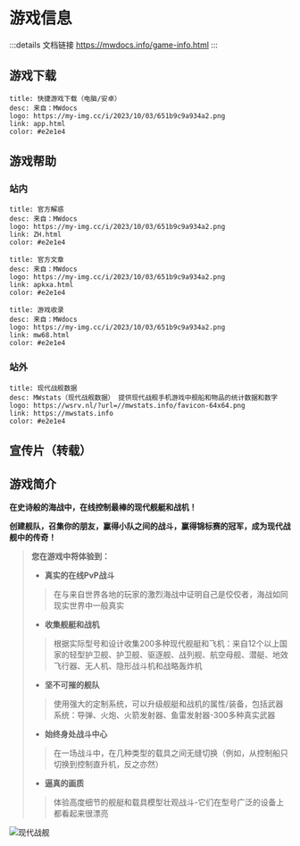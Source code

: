 # 游戏信息

:::details 文档链接
https://mwdocs.info/game-info.html
:::

## 游戏下载

```card
title: 快捷游戏下载（电脑/安卓）
desc: 来自：MWdocs
logo: https://my-img.cc/i/2023/10/03/651b9c9a934a2.png
link: app.html
color: #e2e1e4
```

## 游戏帮助

### 站内

```card
title: 官方解惑
desc: 来自：MWdocs
logo: https://my-img.cc/i/2023/10/03/651b9c9a934a2.png
link: ZH.html
color: #e2e1e4
```

```card
title: 官方文章
desc: 来自：MWdocs
logo: https://my-img.cc/i/2023/10/03/651b9c9a934a2.png
link: apkxa.html
color: #e2e1e4
```

```card
title: 游戏收录
desc: 来自：MWdocs
logo: https://my-img.cc/i/2023/10/03/651b9c9a934a2.png
link: mw68.html
color: #e2e1e4
```

### 站外

```card
title: 现代战舰数据
desc: MWstats（现代战舰数据） 提供现代战舰手机游戏中舰船和物品的统计数据和数字
logo: https://wsrv.nl/?url=//mwstats.info/favicon-64x64.png
link: https://mwstats.info
color: #e2e1e4
```

## 宣传片（转载）

<BiliBili bvid="BV1dN411J7no" />

## 游戏简介

**在史诗般的海战中，在线控制最棒的现代舰艇和战机！**

**创建舰队，召集你的朋友，赢得小队之间的战斗，赢得锦标赛的冠军，成为现代战舰中的传奇！**

>**您在游戏中将体验到：**
>
>- **真实的在线PvP战斗**
>
>>在与来自世界各地的玩家的激烈海战中证明自己是佼佼者，海战如同现实世界中一般真实
>
>- **收集舰艇和战机**
>
>>根据实际型号和设计收集200多种现代舰艇和飞机：来自12个以上国家的轻型护卫舰、护卫舰、驱逐舰、战列舰、航空母舰、潜艇、地效飞行器、无人机、隐形战斗机和战略轰炸机
>
>- **坚不可摧的舰队**
>
>>使用强大的定制系统，可以升级舰艇和战机的属性/装备，包括武器系统：导弹、火炮、火箭发射器、鱼雷发射器-300多种真实武器
>
>- **始终身处战斗中心**
>
>>在一场战斗中，在几种类型的载具之间无缝切换（例如，从控制船只切换到控制直升机，反之亦然）
>
>- **逼真的画质**
>
>>体验高度细节的舰艇和载具模型壮观战斗-它们在型号广泛的设备上都看起来很漂亮

![现代战舰](https://modernwarships.com/i/mw/images/intro-image.jpg)
